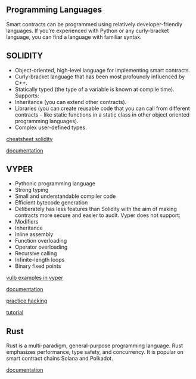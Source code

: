 ## Programming Languages
Smart contracts can be programmed using relatively developer-friendly languages. If you’re experienced with Python or any curly-bracket language, you can find a language with familiar syntax.

## SOLIDITY
- Object-oriented, high-level language for implementing smart contracts.
-  Curly-bracket language that has been most profoundly influenced by C++.
- Statically typed (the type of a variable is known at compile time).
Supports:
- Inheritance (you can extend other contracts).
- Libraries (you can create reusable code that you can call from different contracts – like static functions in a static class in other object oriented programming languages).
- Complex user-defined types.

[cheatsheet solidity](https://reference.auditless.com/cheatsheet/)

[documentation](https://docs.soliditylang.org/en/latest/)

## VYPER
- Pythonic programming language
- Strong typing
- Small and understandable compiler code
- Efficient bytecode generation
- Deliberately has less features than Solidity with the aim of making contracts more secure and easier to audit. Vyper does not support:
- Modifiers
- Inheritance
- Inline assembly
- Function overloading
- Operator overloading
- Recursive calling
- Infinite-length loops
- Binary fixed points

[vulb examples in vyper](https://www.vyperexamples.com/reentrancy)

[documentation](https://docs.vyperlang.org/en/stable/)

[practice hacking ](https://github.com/SupremacyTeam/VyperPunk)

[tutorial](https://learnxinyminutes.com/docs/vyper/)

## Rust
Rust is a multi-paradigm, general-purpose programming language. Rust emphasizes performance, type safety, and concurrency. It is popular on smart contract chains Solana and Polkadot.

[documentation](https://www.rust-lang.org/)


